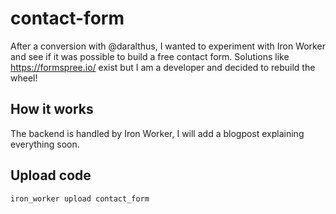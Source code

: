 # contact-form

After a conversion with @daralthus, I wanted to experiment with Iron Worker and see if it was possible to build a free contact form.
Solutions like https://formspree.io/ exist but I am a developer and decided to rebuild the wheel!

## How it works

The backend is handled by Iron Worker, I will add a blogpost explaining everything soon.

## Upload code

```
iron_worker upload contact_form
```
